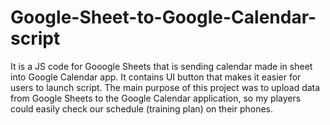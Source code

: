 # Google-Sheet-to-Google-Calendar-script
It is a JS code for Gooogle Sheets that is sending calendar made in sheet into Google Calendar app.
It contains UI button that makes it easier for users to launch script.
The main purpose of this project was to upload data from Google Sheets to the Google Calendar application, so my players could easily check our schedule (training plan) on their phones.
